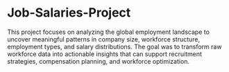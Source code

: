 # Job-Salaries-Project
This project focuses on analyzing the global employment landscape to uncover meaningful patterns in company size, workforce structure, employment types, and salary distributions. The goal was to transform raw workforce data into actionable insights that can support recruitment strategies, compensation planning, and workforce optimization.
